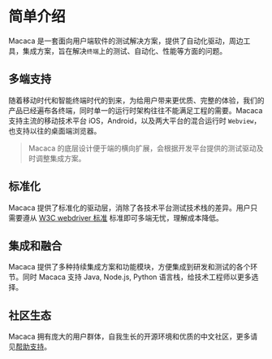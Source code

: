# 简单介绍

Macaca 是一套面向用户端软件的测试解决方案，提供了自动化驱动，周边工具，集成方案，旨在解决`终端`上的测试、自动化、性能等方面的问题。

## 多端支持

随着移动时代和智能终端时代的到来，为给用户带来更优质、完整的体验，我们的产品已经遍布各终端，同时单一的运行时架构往往不能满足工程的需要。Macaca 支持主流的移动技术平台 iOS，Android，以及两大平台的混合运行时 `Webview`，也支持以往的桌面端浏览器。

> Macaca 的底层设计便于端的横向扩展，会根据开发平台提供的测试驱动及时调整集成方案。

## 标准化

Macaca 提供了标准化的驱动层，消除了各技术平台测试技术栈的差异。用户只需要遵从 [W3C webdriver 标准](//w3c.github.io/webdriver/webdriver-spec.html) 标准即可多端无忧，理解成本降低。

## 集成和融合

Macaca 提供了多种持续集成方案和功能模块，方便集成到研发和测试的各个环节。同时 Macaca 支持 Java, Node.js, Python 语言栈，给技术工程师以更多选择。

## 社区生态

Macaca 拥有庞大的用户群体，自我生长的开源环境和优质的中文社区，更多请见[帮助支持](./support)。
